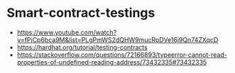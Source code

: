 # Smart-contract-testings
- https://www.youtube.com/watch?v=fPjCp6bca9M&list=PLgPmWS2dQHW9mucRpDVe16j9Qn74ZXqcD
- https://hardhat.org/tutorial/testing-contracts
- https://stackoverflow.com/questions/72166893/typeerror-cannot-read-properties-of-undefined-reading-address/73432335#73432335 

